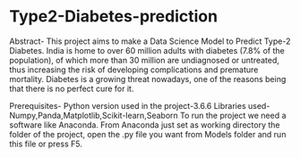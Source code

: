 # Type2-Diabetes-prediction
Abstract-
This project aims to make a Data Science Model to Predict Type-2 Diabetes. 
India is home to over 60 million adults with diabetes (7.8% of the population), of which more than 30 million are undiagnosed or untreated, thus increasing the risk of developing complications and premature mortality. Diabetes is a growing threat nowadays, one of the reasons being that there is no perfect cure for it. 

Prerequisites-
Python version used in the project-3.6.6
Libraries used-Numpy,Panda,Matplotlib,Scikit-learn,Seaborn
To run the project we need a software like Anaconda. From Anaconda just set as working directory the folder of the project, open the .py file you want from Models folder and run this file or press F5.

